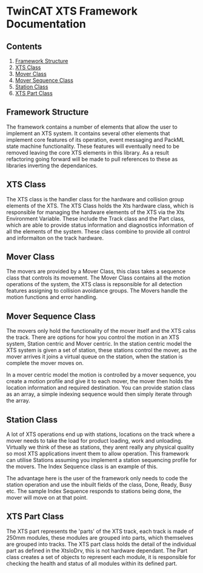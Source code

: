 # TwinCAT XTS Framework Documentation

## Contents

1. [Framework Structure](#framework-structure)
2. [XTS Class](#xts-class)
3. [Mover Class](#mover-class)
4. [Mover Sequence Class](#mover-sequence-class)
5. [Station Class](#station-class)
6. [XTS Part Class](#xts-part-class)

## Framework Structure

The framework contains a number of elements that allow the user to implement an XTS system. It contains several other elements that implement core features of its operation, event messaging and PackML state machine functionality. These features will eventually need to be removed leaving the core XTS elements in this library. As a result refactoring going forward will be made to pull references to these as libraries inverting the dependanices. 

## XTS Class

The XTS class is the handler class for the hardware and collision group elements of the XTS. The XTS Class holds the Xts hardware class, which is responsible for managing the hardware elements of the XTS via the Xts Environment Variable. These include the Track class and the Part class, which are able to provide status information and diagnostics information of all the elements of the system. These class combine to provide all control and informaiton on the track hardware.

## Mover Class

The movers are provided by a Mover Class, this class takes a sequence class that controls its movement. The Mover Class contains all the motion operations of the system, the XTS class is repsonsible for all detection features assigning to collision avoidance groups. The Movers handle the motion functions and error handling. 

## Mover Sequence Class

The movers only hold the functionality of the mover itself and the XTS calss the track. There are options for how you control the motion in an XTS system, Station centric and Mover centric. In the station centric model the XTS system is given a set of station, these stations control the mover, as the mover arrives it joins a virtual queue on the station, when the station is complete the mover moves on. 

In a mover centric model the motion is controlled by a mover sequence, you create a motion profile and give it to each mover, the mover then holds the location information and required destination. You can provide station class as an array, a simple indexing sequence would then simply iterate through the array. 

## Station Class

A lot of XTS operations end up with stations, locations on the track where a mover needs to take the load for product loading, work and unloading. Virtually we think of these as stations, they arent really any physical quality so most XTS applications invent them to allow operation. This framework can utilise Stations assuming you implement a station sequencing profile for the movers. The Index Sequence class is an example of this.

The advantage here is the user of the framework only needs to code the station operation and use the inbuilt fields of the class, Done, Ready, Busy etc. The sample Index Sequence responds to stations being done, the mover will move on at that point. 

## XTS Part Class

The XTS part represents the 'parts' of the XTS track, each track is made of 250mm modules, these modules are grouped into parts, which themselves are grouped into tracks. The XTS part class holds the detail of the individual part as defined in the XtsIoDrv, this is not hardware dependant. The Part class creates a set of objects to represent each module, it is responsible for checking the health and status of all modules within its defined part.
